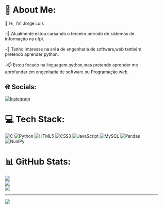 # 💫 About Me:
👋 Hi, I’m Jorge Luis<br><br>-👀 Atualmente estou cursando o terceiro periodo de sistemas de informação na ufpi.<br><br>-🌱 Tenho interesse na aréa de engenharia de software,web também pretendo aprender python.<br><br>-📫 Estou focado na linguagem python,mas pretendo aprender me aprofundar em engenharia de software ou Programação web.


## 🌐 Socials:
[![Instagram](https://img.shields.io/badge/Instagram-%23E4405F.svg?logo=Instagram&logoColor=white)](https://instagram.com/jorgel089) 

# 💻 Tech Stack:
![C](https://img.shields.io/badge/c-%2300599C.svg?style=for-the-badge&logo=c&logoColor=white) ![Python](https://img.shields.io/badge/python-3670A0?style=for-the-badge&logo=python&logoColor=ffdd54) ![HTML5](https://img.shields.io/badge/html5-%23E34F26.svg?style=for-the-badge&logo=html5&logoColor=white) ![CSS3](https://img.shields.io/badge/css3-%231572B6.svg?style=for-the-badge&logo=css3&logoColor=white) ![JavaScript](https://img.shields.io/badge/javascript-%23323330.svg?style=for-the-badge&logo=javascript&logoColor=%23F7DF1E) ![MySQL](https://img.shields.io/badge/mysql-%2300f.svg?style=for-the-badge&logo=mysql&logoColor=white) ![Pandas](https://img.shields.io/badge/pandas-%23150458.svg?style=for-the-badge&logo=pandas&logoColor=white) ![NumPy](https://img.shields.io/badge/numpy-%23013243.svg?style=for-the-badge&logo=numpy&logoColor=white)
# 📊 GitHub Stats:
![](https://github-readme-stats.vercel.app/api?username=JorgeLuis8&theme=dark&hide_border=false&include_all_commits=false&count_private=false)<br/>
![](https://github-readme-streak-stats.herokuapp.com/?user=JorgeLuis8&theme=dark&hide_border=false)<br/>
![](https://github-readme-stats.vercel.app/api/top-langs/?username=JorgeLuis8&theme=dark&hide_border=false&include_all_commits=false&count_private=false&layout=compact)

---
[![](https://visitcount.itsvg.in/api?id=JorgeLuis8&icon=1&color=12)](https://visitcount.itsvg.in)

<!-- Proudly created with GPRM ( https://gprm.itsvg.in ) -->

